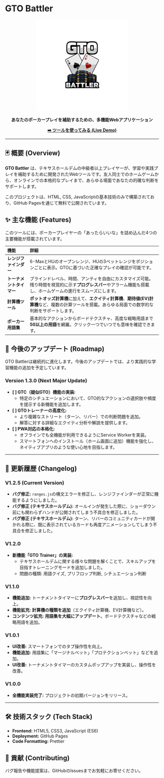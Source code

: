 # GTO Battler

<p align="center">
  <img src="image/GTO battler.png" alt="GTO Battler Logo" width="300"/>
</p>

<p align="center">
  <strong>あなたのポーカープレイを補助するための、多機能Webアプリケーション</strong>
</p>

<p align="center">
  <a href="https://kinodaichi1.github.io/GTObattler/"><strong>➡️ ツールを使ってみる (Live Demo)</strong></a>
</p>

---

## 🃏 概要 (Overview)

**GTO Battler** は、テキサスホールデムの中級者以上プレイヤーが、学習や実践プレイを補助するために開発されたWebツールです。友人同士でのホームゲームから、オンラインでの本格的なプレイまで、あらゆる場面であなたの的確な判断をサポートします。

このプロジェクトは、HTML, CSS, JavaScriptの基本技術のみで構築されており、GitHub Pagesを通じて無料で公開されています。

## ✨ 主な機能 (Features)

このツールには、ポーカープレイヤーの「あったらいいな」を詰め込んだ4つの主要機能が搭載されています。

| 機能 | 詳細 |
| :--- | :--- |
| **レンジファインダー** | 6-MaxとHUのオープンレンジ、HUの3ベットレンジをポジションごとに表示。GTOに基づいた正確なプレイの確認が可能です。 |
| **トーナメントタイマー** | ブラインドレベル、時間、アンティを自由にカスタマイズ可能。残り時間を視覚的に示す**プログレスバー**やアラーム機能も搭載し、ホームゲームの進行をスムーズにします。 |
| **計算機ツール** | **ポットオッズ計算機**に加えて、**エクイティ計算機**、**期待値(EV)計算機**など、複数の計算ツールを搭載。あらゆる局面での数学的な判断をサポートします。 |
| **ポーカー用語集** | 基本的なアクションからボードテクスチャ、高度な戦略用語まで**50以上の用語**を網羅。クリック一つでいつでも意味を確認できます。 |

## 🚀 今後のアップデート (Roadmap)

GTO Battlerは継続的に進化します。今後のアップデートでは、より実践的な学習機能の追加を予定しています。

### **Version 1.3.0 (Next Major Update)**
-   **[ ] GTC（疑似GTO）機能の実装:**
    -   特定のシチュエーションにおいて、GTO的なアクションの選択肢や頻度を提示する新機能を追加します。
-   **[ ] GTOトレーナーの高度化:**
    -   より複雑なストリート（ターン、リバー）での判断問題を追加。
    -   解答に対する詳細なエクイティ分析や解説を提供します。
-   **[ ] PWA対応の本格化:**
    -   オフラインでも全機能が利用できるようにService Workerを実装。
    -   スマートフォンへのインストール（ホーム画面に追加）機能を強化し、ネイティブアプリのような使い心地を目指します。

---

## 📜 更新履歴 (Changelog)

### **V1.2.5 (Current Version)**
-   **バグ修正:** `ranges.js`の構文エラーを修正し、レンジファインダーが正常に機能するようにしました。
-   **バグ修正 (テキサスホールデム):** オールインが発生した際に、ショーダウン前にも関わらずハンドが公開されてしまう不具合を修正しました。
-   **バグ修正 (テキサスホールデム):** ターン、リバーのコミュニティカードが開かれる際に、既に表示されているカードも再度アニメーションしてしまう不具合を修正しました。

### **V1.2.0**
-   **新機能「GTO Trainer」の実装:**
    -   テキサスホールデムに関する様々な問題を解くことで、スキルアップを目指すトレーニングモードを追加しました。
    -   問題の種類: 用語クイズ, プリフロップ判断, シチュエーション判断

### **V1.1.0**
-   **機能追加:** トーナメントタイマーに**プログレスバー**を追加し、視認性を向上。
-   **機能拡充:** **計算機の種類を追加**（エクイティ計算機、EV計算機など）。
-   **コンテンツ拡充:** **用語集を大幅にアップデート**。ボードテクスチャなどの戦略用語を追加。

### **V1.0.1**
-   **UI改善:** スマートフォンでのタブ操作性を向上。
-   **機能追加:** 用語集に「マージナルベット」「プロテクションベット」などを追加。
-   **UI改善:** トーナメントタイマーのカスタムポップアップを実装し、操作性を改善。

### **V1.0.0**
-   **全機能実装完了:** プロジェクトの初期バージョンをリリース。

---

## 🛠️ 技術スタック (Tech Stack)

*   **Frontend:** HTML5, CSS3, JavaScript (ES6)
*   **Deployment:** GitHub Pages
*   **Code Formatting:** Prettier

## 🤝 貢献 (Contributing)

バグ報告や機能提案は、GitHubのIssuesまでお気軽にお寄せください。